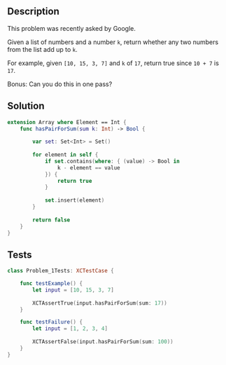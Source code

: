 ## Description

This problem was recently asked by Google.

Given a list of numbers and a number `k`, return whether any two numbers from the list add up to `k`.

For example, given `[10, 15, 3, 7]` and `k` of `17`, return true since `10 + 7` is `17`.

Bonus: Can you do this in one pass?

## Solution

```swift
extension Array where Element == Int {
    func hasPairForSum(sum k: Int) -> Bool {
        
        var set: Set<Int> = Set()
        
        for element in self {
            if set.contains(where: { (value) -> Bool in
                k - element == value
            }) {
                return true
            }
            
            set.insert(element)
        }
        
        return false
    }
}
```

## Tests

```swift
class Problem_1Tests: XCTestCase {

    func testExample() {
        let input = [10, 15, 3, 7]
        
        XCTAssertTrue(input.hasPairForSum(sum: 17))
    }

    func testFailure() {
        let input = [1, 2, 3, 4]
        
        XCTAssertFalse(input.hasPairForSum(sum: 100))
    }
}
```